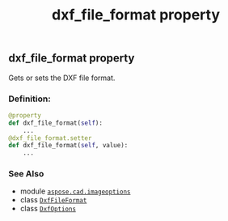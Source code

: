 ﻿---
title: dxf_file_format property
second_title: Aspose.CAD for Python via .NET API References
description: 
type: docs
weight: 50
url: /aspose.cad.imageoptions/dxfoptions/dxf_file_format/
is_root: false
---

## dxf_file_format property


Gets or sets the DXF file format.
### Definition:
```python
@property
def dxf_file_format(self):
    ...
@dxf_file_format.setter
def dxf_file_format(self, value):
    ...
```

### See Also
* module [`aspose.cad.imageoptions`](../../)
* class [`DxfFileFormat`](/cad/python-net/aspose.cad.fileformats.cad.cadconsts/dxffileformat)
* class [`DxfOptions`](/cad/python-net/aspose.cad.imageoptions/dxfoptions)
